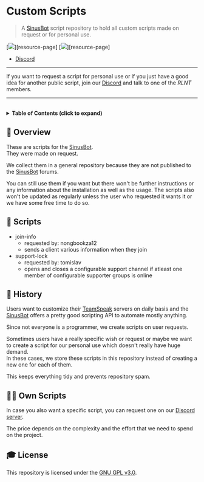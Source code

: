 # **Custom Scripts**

> A [SinusBot][sinus] script repository to hold all custom scripts made on request or for personal use.

[![](https://forthebadge.com/images/badges/60-percent-of-the-time-works-every-time.svg)][resource-page]
[![](https://forthebadge.com/images/badges/made-with-javascript.svg)][resource-page]

- [Discord][discord]

---

If you want to request a script for personal use or if you just have a good idea for another public script, join our [Discord][discord] and talk to one of the *RLNT* members.

---

<br>

<!-- Table of Contents -->
<details>
    <summary>
        <strong>Table of Contents (click to expand)</strong>
    </summary>

- [**Custom Scripts**](#custom-scripts)
  - [**📑 Overview**](#-overview)
  - [**� Scripts**](#-scripts)
  - [**📕 History**](#-history)
  - [**🤷‍♂️ Own Scripts**](#️-own-scripts)
  - [**🎓 License**](#-license)
</details>


## **📑 Overview**
These are scripts for the [SinusBot][sinus].<br>
They were made on request.

We collect them in a general repository because they are not published to the [SinusBot][sinus] forums.

You can still use them if you want but there won't be further instructions or any information about the installation as well as the usage. The scripts also won't be updated as regularly unless the user who requested it wants it or we have some free time to do so.


## **🐍 Scripts**
- join-info
  - requested by: nongbookza12
  - sends a client various information when they join
- support-lock
  - requested by: tomislav
  - opens and closes a configurable support channel if atleast one member of configurable supporter groups is online


## **📕 History**
Users want to customize their [TeamSpeak] servers on daily basis and the [SinusBot][sinus] offers a pretty good scripting API to automate mostly anything.

Since not everyone is a programmer, we create scripts on user requests.

Sometimes users have a really specific wish or request or maybe we want to create a script for our personal use which doesn't really have huge demand.<br>
In these cases, we store these scripts in this repository instead of creating a new one for each of them.

This keeps everything tidy and prevents repository spam.


## **🤷‍♂️ Own Scripts**
In case you also want a specific script, you can request one on our [Discord server][discord].

The price depends on the complexity and the effort that we need to spend on the project.


## **🎓 License**
This repository is licensed under the [GNU GPL v3.0][license].


<!-- Links -->
[sinus]: https://www.sinusbot.com/
[discord]: https://discordapp.com/invite/Q3qxws6
[TeamSpeak]: https://teamspeak.com/
[license]: LICENSE.md

